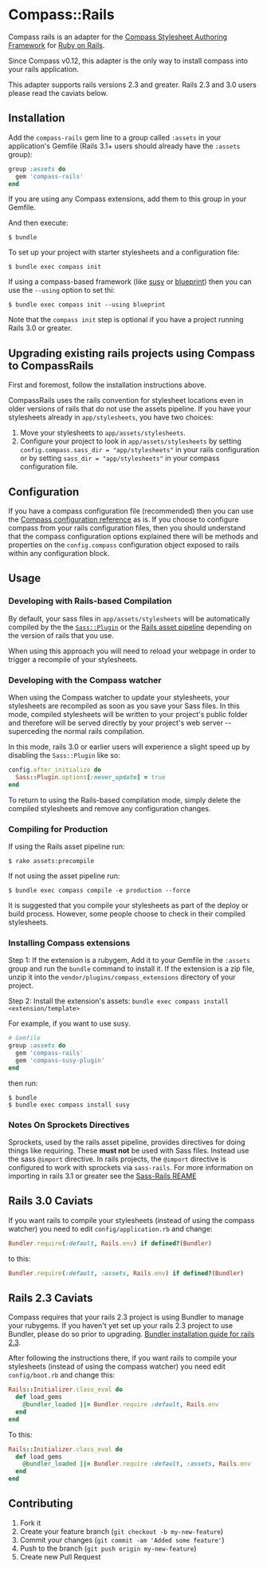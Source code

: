 # Compass::Rails

Compass rails is an adapter for the [Compass Stylesheet Authoring
Framework](http://compass-style.org) for [Ruby on Rails](http://http://rubyonrails.org/).

Since Compass v0.12, this adapter is the only way to install compass
into your rails application.

This adapter supports rails versions 2.3 and greater. Rails 2.3 and 3.0 users
please read the caviats below.

## Installation

Add the `compass-rails` gem line to a group called `:assets` in your application's Gemfile (Rails 3.1+ users should already have the `:assets` group):

```ruby
group :assets do
  gem 'compass-rails'
end
```

If you are using any Compass extensions, add them to this group in your
Gemfile.

And then execute:

    $ bundle

To set up your project with starter stylesheets and a configuration
file:

    $ bundle exec compass init

If using a compass-based framework (like [susy](http://susy.oddbird.net/) or [blueprint](http://compass-style.org/reference/blueprint/)) then you can use the `--using` option to set thi:

    $ bundle exec compass init --using blueprint

Note that the `compass init` step is optional if you have a project running Rails 3.0 or greater.

## Upgrading existing rails projects using Compass to CompassRails

First and foremost, follow the installation instructions above.

CompassRails uses the rails convention for stylesheet locations even in
older versions of rails that do not use the assets pipeline.
If you have your stylesheets already in `app/stylesheets`, you have two choices:

1. Move your stylesheets to `app/assets/stylesheets`.
2. Configure your project to look in `app/assets/stylesheets` by setting
   `config.compass.sass_dir = "app/stylesheets"` in your rails
configuration or by setting `sass_dir = "app/stylesheets"` in your
compass configuration file.

## Configuration

If you have a compass configuration file (recommended) then you can
use the [Compass configuration 
reference](http://compass-style.org/help/tutorials/configuration-reference/)
as is. If you choose to configure compass from your rails configuration
files, then you should understand that the compass configuration
options explained there will be methods and properties on the `config.compass`
configuration object exposed to rails within any configuration block.

## Usage

### Developing with Rails-based Compilation

By default, your sass files in `app/assets/stylesheets` will be
automatically compiled by the the [`Sass::Plugin`](http://sass-lang.com/docs/yardoc/Sass/Plugin.html) or the [Rails asset
pipeline](http://guides.rubyonrails.org/asset_pipeline.html) depending on the version of rails that you use.

When using this approach you will need to reload your webpage in order
to trigger a recompile of your stylesheets.

### Developing with the Compass watcher

When using the Compass watcher to update your stylesheets, your
stylesheets are recompiled as soon as you save your Sass files. In this
mode, compiled stylesheets will be written to your project's public
folder and therefore will be served directly by your project's web
server -- superceding the normal rails compilation.

In this mode, rails 3.0 or earlier users will experience a slight
speed up by disabling the `Sass::Plugin` like so:

```ruby
config.after_initialize do
  Sass::Plugin.options[:never_update] = true
end
```

To return to using the Rails-based compilation mode, simply delete
the compiled stylesheets and remove any configuration changes.

### Compiling for Production

If using the Rails asset pipeline run:

    $ rake assets:precompile

If not using the asset pipeline run:

    $ bundle exec compass compile -e production --force

It is suggested that you compile your stylesheets as part of the deploy
or build process. However, some people choose to check in their compiled
stylesheets.

### Installing Compass extensions

Step 1: If the extension is a rubygem, Add it to your Gemfile in the
`:assets` group and run the `bundle` command to install it.
If the extension is a zip file, unzip it into the
`vendor/plugins/compass_extensions` directory of your project.

Step 2: Install the extension's assets: `bundle exec compass install 
<extension/template>`

For example, if you want to use susy.

```ruby
# Gemfile
group :assets do
  gem 'compass-rails'
  gem 'compass-susy-plugin'
end
```

then run:

    $ bundle
    $ bundle exec compass install susy

### Notes On Sprockets Directives

Sprockets, used by the rails asset pipeline, provides directives for
doing things like requiring. These **must not** be used with Sass files.
Instead use the sass `@import` directive. In rails projects, the
`@import` directive is configured to work with sprockets via `sass-rails`. For more information on importing in rails 3.1 or greater see the [Sass-Rails REAME](https://github.com/rails/sass-rails/blob/master/README.markdown)

## Rails 3.0 Caviats

If you want rails to compile your stylesheets (instead of using the
compass watcher) you need to edit `config/application.rb` and change:

```ruby
Bundler.require(:default, Rails.env) if defined?(Bundler)
```

to this:

```ruby
Bundler.require(:default, :assets, Rails.env) if defined?(Bundler)
```

## Rails 2.3 Caviats

Compass requires that your rails 2.3 project is using Bundler to manage
your rubygems. If you haven't yet set up your rails 2.3 project to use Bundler,
please do so prior to upgrading. [Bundler installation guide for rails
2.3](http://gembundler.com/rails23.html).

After following the instructions there, if you want rails to compile
your stylesheets (instead of using the compass watcher) you need
edit `config/boot.rb` and change this:

```ruby
Rails::Initializer.class_eval do
  def load_gems
    @bundler_loaded ||= Bundler.require :default, Rails.env
  end
end
```

To this:

```ruby
Rails::Initializer.class_eval do
  def load_gems
    @bundler_loaded ||= Bundler.require :default, :assets, Rails.env
  end
end
```

## Contributing

1. Fork it
2. Create your feature branch (`git checkout -b my-new-feature`)
3. Commit your changes (`git commit -am 'Added some feature'`)
4. Push to the branch (`git push origin my-new-feature`)
5. Create new Pull Request
